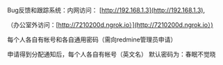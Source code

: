 Bug反馈和跟踪系统：内网访问： [http://192.168.1.3](http://192.168.1.3),

（办公室外访问：[http://7210200d.ngrok.io）](http://7210200d.ngrok.io）)

每个人各自有帐号和各自通用密码（需向redmine管理员申请）



申请得到分配通知后，每个人各自有帐号（英文名）
默认密码为：春眠不觉晓

